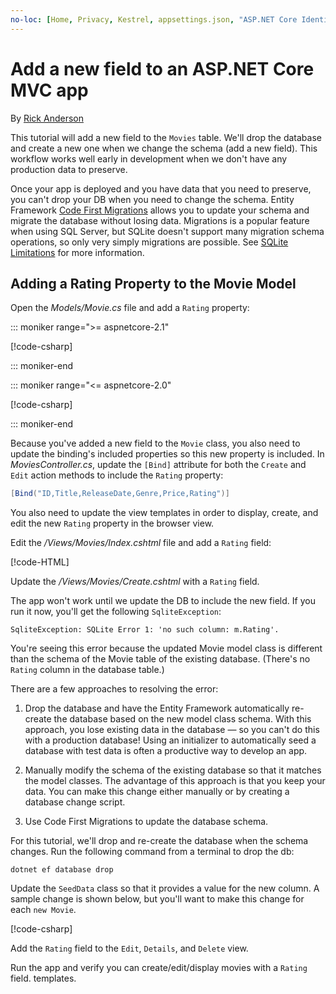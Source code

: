 ```yaml
---
no-loc: [Home, Privacy, Kestrel, appsettings.json, "ASP.NET Core Identity", cookie, Cookie, Blazor, "Blazor Server", "Blazor WebAssembly", "Identity", "Let's Encrypt", Razor, SignalR]
---
```

# Add a new field to an ASP.NET Core MVC app

<!-- This include not used by windows version -->

By [Rick Anderson](https://twitter.com/RickAndMSFT)

This tutorial will add a new field to the `Movies` table. We'll drop the database and create a new one when we change the schema (add a new field). This workflow works well early in development when we don't have any production data to preserve.

Once your app is deployed and you have data that you need to preserve, you can't drop your DB when you need to change the schema. Entity Framework [Code First Migrations](/ef/core/get-started/aspnetcore/new-db) allows you to update your schema and migrate the database without losing data. Migrations is a popular feature when using SQL Server, but SQLite doesn't support many migration schema operations, so only very simply migrations are possible. See [SQLite Limitations](/ef/core/providers/sqlite/limitations) for more information.

## Adding a Rating Property to the Movie Model

Open the *Models/Movie.cs* file and add a `Rating` property:

::: moniker range=">= aspnetcore-2.1"

[!code-csharp[](~/tutorials/first-mvc-app/start-mvc/sample/MvcMovie21/Models/MovieDateRating.cs?highlight=12&name=snippet)]

::: moniker-end

::: moniker range="<= aspnetcore-2.0"

[!code-csharp[](~/tutorials/first-mvc-app/start-mvc/sample/MvcMovie/Models/MovieDateRating.cs?highlight=11&range=7-18)]

::: moniker-end

Because you've added a new field to the `Movie` class, you also need to update the binding's included properties so this new property is included. In *MoviesController.cs*, update the `[Bind]` attribute for both the `Create` and `Edit` action methods to include the `Rating` property:

```csharp
[Bind("ID,Title,ReleaseDate,Genre,Price,Rating")]
   ```

You also need to update the view templates in order to display, create, and edit the new `Rating` property in the browser view.

Edit the */Views/Movies/Index.cshtml* file and add a `Rating` field:

[!code-HTML[](~/tutorials/first-mvc-app/start-mvc/sample/MvcMovie/Views/Movies/IndexGenreRating.cshtml?highlight=17,39&range=24-64)]

Update the */Views/Movies/Create.cshtml* with a `Rating` field.

The app won't work until we update the DB to include the new field. If you run it now, you'll get the following `SqliteException`:

```
SqliteException: SQLite Error 1: 'no such column: m.Rating'.
```

You're seeing this error because the updated Movie model class is different than the schema of the Movie table of the existing database. (There's no `Rating` column in the database table.)

There are a few approaches to resolving the error:

1. Drop the database and have the Entity Framework automatically re-create the database based on the new model class schema. With this approach, you lose existing data in the database — so you can't do this with a production database! Using an initializer to automatically seed a database with test data is often a productive way to develop an app.

2. Manually modify the schema of the existing database so that it matches the model classes. The advantage of this approach is that you keep your data. You can make this change either manually or by creating a database change script.

3. Use Code First Migrations to update the database schema.

For this tutorial, we'll drop and re-create the database when the schema changes. Run the following command from a terminal to drop the db:

```dotnetcli
dotnet ef database drop
```

Update the `SeedData` class so that it provides a value for the new column. A sample change is shown below, but you'll want to make this change for each `new Movie`.

[!code-csharp[](~/tutorials/first-mvc-app/start-mvc/sample/MvcMovie/Models/SeedDataRating.cs?name=snippet1&highlight=6)]

Add the `Rating` field to the `Edit`, `Details`, and `Delete` view.

Run the app and verify you can create/edit/display movies with a `Rating` field. templates.
